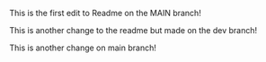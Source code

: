 This is the first edit to Readme on the MAIN branch!

This is another change to the readme but made on the dev branch!

This is another change on main branch!
